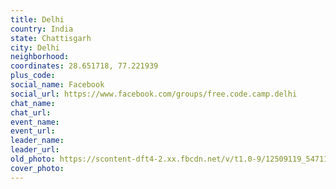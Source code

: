 ```yaml
---
title: Delhi
country: India
state: Chattisgarh
city: Delhi
neighborhood: 
coordinates: 28.651718, 77.221939
plus_code:
social_name: Facebook
social_url: https://www.facebook.com/groups/free.code.camp.delhi
chat_name:
chat_url:
event_name:
event_url:
leader_name:
leader_url:
old_photo: https://scontent-dft4-2.xx.fbcdn.net/v/t1.0-9/12509119_547118502108066_5226476589711142971_n.jpg?oh=22d76c11b5150e629ea64ae29e950cf1&oe=59964DED
cover_photo:
---
```

